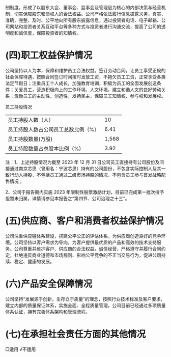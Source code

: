 制制度，形成了以股东大会、董事会、监事会及管理层为核心的内部决策与经营机制，切实保障股东和债权人的合法权益。公司严格依法履行信息披露义务，真实、准确、完整、及时、公平地向所有股东披露信息，通过投资者电话、电子邮箱、公司网站和投资者关系互动平台等多种方式与投资者进行沟通交流，提高了公司的透明度和诚信度，保障投资者的知情权。  

# (四)职工权益保护情况  

公司坚持以人为本，保障和维护员工合法权益。签订劳动合同，让员工享受正规的社会保障待遇，按照合同签订时间按时发放工资，不拖欠员工工资，正常享受各类法定节假日；注重员工个人成长，加强教育培训，积极为员工的全面发展创造条件；关爱员工，营造积极向上的工作环境、人文环境，建立和谐人文的良好劳动关系；激励员工的主动性、创造性，发扬民主，保障员工知情权、参与权和发展权。  

员工持股情况   


<html><body><table><tr><td>员工持股人数（人）</td><td>10</td></tr><tr><td>员工持股人数占公司员工总数比例（%）</td><td>6.41</td></tr><tr><td>员工持股数量(万股)</td><td>1,568</td></tr><tr><td>员工持股数量占总股本比例（%)</td><td>3.92</td></tr></table></body></html>  

注：1、上述持股情况为截至 2023 年 12 月 31 日公司员工直接持有公司股份及间接通过南京芯思（曾用名：宁波芯思）持有的公司股份，不包含实际控制人及其一致行动人持股，不包括员工通过二级市场持股的情况，不包含员工参与首发战略配售情况；  

2、公司于报告期内实施 2023 年限制性股票激励计划，目前已完成第一批次授予但暂未归属，详情请参见本报告之“第四节、公司治理之十三”。  

# (五)供应商、客户和消费者权益保护情况  

公司注重供应链体系建设，搭建公平公正的评估体系，为供应商创造良好的竞争环境。公司坚持以客户需求为导向，为客户提供最优质的产品和高效的技术支持服务。公司尊重并维护客户、供应商的合法权益，诚信经营，严格遵守并履行合同约定，杜绝违反商业道德和市场规则、影响公平竞争的不正当交易行为，促进公司持续、稳定、健康的发展。  

# (六)产品安全保障情况  

公司坚持“发展源于创新，生存立于质量”的理念，按照行业技术标准及客户要求，建立内部的质量保证体系，实施全面、全程质量管理。公司目前已经通过多项质量体系认证，拥有完善体系架构和管理流程。  

# (七)在承担社会责任方面的其他情况  

□适用 √不适用  